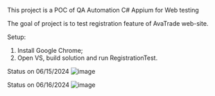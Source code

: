 This project is a POC of QA Automation C# Appium for Web testing

The goal of project is to test registration feature of AvaTrade web-site.

Setup:
1. Install Google Chrome;
2. Open VS, build solution and run RegistrationTest.


Status on 06/15/2024
![image](https://github.com/ArseniFiadotau/HomeTask/assets/14996964/9b1fd6d9-9f11-4cad-9f76-78e940e43af2)

Status on 06/16/2024
![image](https://github.com/ArseniFiadotau/HomeTask/assets/14996964/cbc190bb-4689-49ec-a004-a6ac69533b49)
